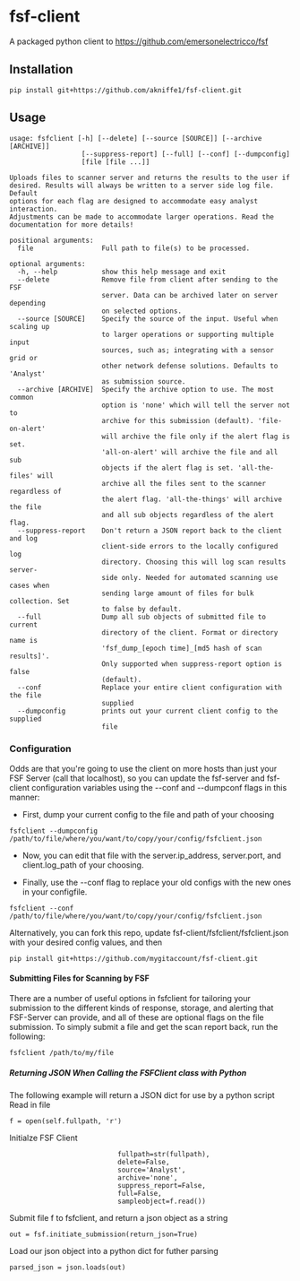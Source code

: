 # fsf-client

A packaged python client to https://github.com/emersonelectricco/fsf

## Installation
```
pip install git+https://github.com/akniffe1/fsf-client.git
```

## Usage
````
usage: fsfclient [-h] [--delete] [--source [SOURCE]] [--archive [ARCHIVE]]
                  [--suppress-report] [--full] [--conf] [--dumpconfig]
                  [file [file ...]]

Uploads files to scanner server and returns the results to the user if
desired. Results will always be written to a server side log file. Default
options for each flag are designed to accommodate easy analyst interaction.
Adjustments can be made to accommodate larger operations. Read the
documentation for more details!

positional arguments:
  file                 Full path to file(s) to be processed.

optional arguments:
  -h, --help           show this help message and exit
  --delete             Remove file from client after sending to the FSF
                       server. Data can be archived later on server depending
                       on selected options.
  --source [SOURCE]    Specify the source of the input. Useful when scaling up
                       to larger operations or supporting multiple input
                       sources, such as; integrating with a sensor grid or
                       other network defense solutions. Defaults to 'Analyst'
                       as submission source.
  --archive [ARCHIVE]  Specify the archive option to use. The most common
                       option is 'none' which will tell the server not to
                       archive for this submission (default). 'file-on-alert'
                       will archive the file only if the alert flag is set.
                       'all-on-alert' will archive the file and all sub
                       objects if the alert flag is set. 'all-the-files' will
                       archive all the files sent to the scanner regardless of
                       the alert flag. 'all-the-things' will archive the file
                       and all sub objects regardless of the alert flag.
  --suppress-report    Don't return a JSON report back to the client and log
                       client-side errors to the locally configured log
                       directory. Choosing this will log scan results server-
                       side only. Needed for automated scanning use cases when
                       sending large amount of files for bulk collection. Set
                       to false by default.
  --full               Dump all sub objects of submitted file to current
                       directory of the client. Format or directory name is
                       'fsf_dump_[epoch time]_[md5 hash of scan results]'.
                       Only supported when suppress-report option is false
                       (default).
  --conf               Replace your entire client configuration with the file
                       supplied
  --dumpconfig         prints out your current client config to the supplied
                       file
````


### Configuration
Odds are that you're going to use the client on more hosts than just your FSF Server (call that localhost), so you can update the
fsf-server and fsf-client configuration variables using the --conf and --dumpconf flags in this manner:

* First, dump your current config to the file and path of your choosing
````
fsfclient --dumpconfig /path/to/file/where/you/want/to/copy/your/config/fsfclient.json
````

* Now, you can edit that file with the server.ip_address, server.port, and client.log_path of your choosing. 

* Finally, use the --conf flag to replace your old configs with the new ones in your configfile. 
````
fsfclient --conf /path/to/file/where/you/want/to/copy/your/config/fsfclient.json
````

Alternatively, you can fork this repo, update fsf-client/fsfclient/fsfclient.json with your desired config values, and then
````
pip install git+https://github.com/mygitaccount/fsf-client.git
````

#### Submitting Files for Scanning by FSF
There are a number of useful options in fsfclient for tailoring your submission to the different kinds
of response, storage, and alerting that FSF-Server can provide, and all of these are optional flags on the file submission. 
To simply submit a file and get the scan report back, run the following:
````
fsfclient /path/to/my/file 
````

##### Returning JSON When Calling the FSFClient class with Python

The following example will return a JSON dict for use by a python script
  Read in file
  ```  
  f = open(self.fullpath, 'r')
  ```
  Initialze FSF Client
  ```fsf = fsf_client.FSFClient(samplename=str(filename),
                             fullpath=str(fullpath),
                             delete=False,
                             source='Analyst',
                             archive='none',
                             suppress_report=False,
                             full=False,
                             sampleobject=f.read())
  ```
  
  Submit file f to fsfclient, and return a json object as a string
  
  `out = fsf.initiate_submission(return_json=True)`
  
  Load our json object into a python dict for futher parsing  
  
  `parsed_json = json.loads(out)`
